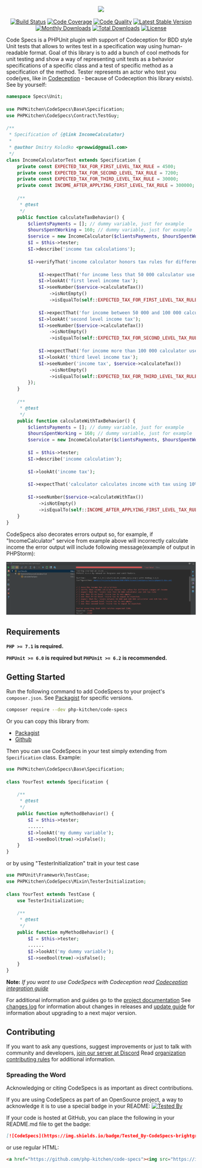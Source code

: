 <p align="center">
    <img src="https://github.com/php-kitchen/code-specs/blob/master/docs/logo.png" width="600px">
</p>

<p align="center">
    <a href="https://travis-ci.org/php-kitchen/code-specs"><img src="https://travis-ci.org/php-kitchen/code-specs.svg?branch=master" alt="Build Status"></a>
    <a href="https://coveralls.io/github/php-kitchen/code-specs?branch=master"><img src="https://coveralls.io/repos/github/php-kitchen/code-specs/badge.svg?branch=master" alt="Code Coverage"></a>
    <a href="https://scrutinizer-ci.com/g/php-kitchen/code-specs/?branch=master"><img src="https://scrutinizer-ci.com/g/php-kitchen/code-specs/badges/quality-score.png?b=master" alt="Code Quality"></a>
    <a href="https://packagist.org/packages/php-kitchen/code-specs"><img src="https://poser.pugx.org/php-kitchen/code-specs/v/stable.svg" alt="Latest Stable Version"></a>
    <a href="https://packagist.org/packages/lphp-kitchen/code-specs"><img src="https://poser.pugx.org/php-kitchen/code-specs/d/monthly" alt="Monthly Downloads"></a>
    <a href="https://packagist.org/packages/lphp-kitchen/code-specs"><img src="https://poser.pugx.org/php-kitchen/code-specs/d/total.svg" alt="Total Downloads"></a>
    <a href="https://packagist.org/packages/php-kitchen/code-specs"><img src="https://poser.pugx.org/php-kitchen/code-specs/license.svg" alt="License"></a>
</p>


Code Specs is a PHPUnit plugin with support of Codeception for BDD style Unit tests that allows to writes test in a specification way using human-readable format. 
Goal of this library is to add a bunch of cool methods for unit testing and show a way of representing unit tests as a behavior specifications of a specific class and a test of specific method as a specification of the method.
Tester represents an actor who test you code(yes, like in [Codeception](https://github.com/Codeception/Codeception) - because of Codeception this library exists). See by yourself:
```php
namespace Specs\Unit;

use PHPKitchen\CodeSpecs\Base\Specification;
use PHPKitchen\CodeSpecs\Contract\TestGuy;

/**
 * Specification of {@link IncomeCalculator}
 *
 * @author Dmitry Kolodko <prowwid@gmail.com>
 */
class IncomeCalculatorTest extends Specification {
    private const EXPECTED_TAX_FOR_FIRST_LEVEL_TAX_RULE = 4500;
    private const EXPECTED_TAX_FOR_SECOND_LEVEL_TAX_RULE = 7200;
    private const EXPECTED_TAX_FOR_THIRD_LEVEL_TAX_RULE = 30000;
    private const INCOME_AFTER_APPLYING_FIRST_LEVEL_TAX_RULE = 300000;

    /**
     * @test
     */
    public function calculateTaxBehavior() {
        $clientsPayments = []; // dummy variable, just for example
        $hoursSpentWorking = 160; // dummy variable, just for example
        $service = new IncomeCalculator($clientsPayments, $hoursSpentWorking);
        $I = $this->tester;
        $I->describe('income tax calculations');

        $I->verifyThat('income calculator honors tax rules for different ranges of income', function (TestGuy $I) use ($service) {

            $I->expectThat('for income less that 50 000 calculator use 10% tax rule');
            $I->lookAt('first level income tax');
            $I->seeNumber($service->calculateTax())
                ->isNotEmpty()
                ->isEqualTo(self::EXPECTED_TAX_FOR_FIRST_LEVEL_TAX_RULE);

            $I->expectThat('for income between 50 000 and 100 000 calculator use 12% tax rule');
            $I->lookAt('second level income tax');
            $I->seeNumber($service->calculateTax())
                ->isNotEmpty()
                ->isEqualTo(self::EXPECTED_TAX_FOR_SECOND_LEVEL_TAX_RULE);

            $I->expectThat('for income more than 100 000 calculator use 20% tax rule');
            $I->lookAt('third level income tax');
            $I->seeNumber('income tax', $service->calculateTax())
                ->isNotEmpty()
                ->isEqualTo(self::EXPECTED_TAX_FOR_THIRD_LEVEL_TAX_RULE);
        });
    }

    /**
     * @test
     */
    public function calculateWithTaxBehavior() {
        $clientsPayments = []; // dummy variable, just for example
        $hoursSpentWorking = 160; // dummy variable, just for example
        $service = new IncomeCalculator($clientsPayments, $hoursSpentWorking);

        $I = $this->tester;
        $I->describe('income calculation');

        $I->lookAt('income tax');

        $I->expectThat('calculator calculates income with tax using 10% tax rule for income less that 50 000');

        $I->seeNumber($service->calculateWithTax())
            ->isNotEmpty()
            ->isEqualTo(self::INCOME_AFTER_APPLYING_FIRST_LEVEL_TAX_RULE);
    }
}
```

CodeSpecs also decorates errors output so, for example, if "IncomeCalculator" service from example above will incorrectly calculate income the error output will include following message(example of output in PHPStorm):

![picture alt](docs/en/failed-spec.png "Error output")

## Requirements

**`PHP >= 7.1` is required.**

**`PHPUnit >= 6.0` is required but `PHPUnit >= 6.2` is recommended.**

## Getting Started

Run the following command to add CodeSpecs to your project's `composer.json`. See [Packagist](https://packagist.org/packages/php-kitchen/code-specs) for specific versions.

```bash
composer require --dev php-kitchen/code-specs
```

Or you can copy this library from:
- [Packagist](https://packagist.org/packages/php-kitchen/code-specs)
- [Github](https://github.com/php-kitchen/code-specs)

Then you can use CodeSpecs in your test simply extending from `Specification` class. Example:
```php
use PHPKitchen\CodeSpecs\Base\Specification;

class YourTest extends Specification {

    /**
     * @test
     */
    public function myMethodBehavior() {
        $I = $this->tester;
        ......
        $I->lookAt('my dummy variable');
        $I->seeBool(true)->isFalse();
    }
}

```

or by using "TesterInitialization" trait in your test case

```php
use PHPUnit\Framework\TestCase;
use PHPKitchen\CodeSpecs\Mixin\TesterInitialization;

class YourTest extends TestCase {
    use TesterInitialization;

    /**
     * @test
     */
    public function myMethodBehavior() {
        $I = $this->tester;
        ......
        $I->lookAt('my dummy variable');
        $I->seeBool(true)->isFalse();
    }
}
```
**Note:** *If you want to use CodeSpecs with Codeception read [Codeception integration guide](docs/en/integrations/codeception.md)*

For additional information and guides go to the [project documentation](docs/README.md)
See [changes log](docs/CHANGELOG.md) for information about changes in releases and [update guide](docs/UPDATE-GUIDE.md) for information about upgrading to a next major version.

## Contributing

If you want to ask any questions, suggest improvements or just to talk with community and developers, [join our server at Discord](https://discord.gg/Ez5VZhC) 
Read [organization contributing rules](https://github.com/php-kitchen/conventions/blob/master/CONTRIBUTING.md) for additional information.

### Spreading the Word

Acknowledging or citing CodeSpecs is as important as direct contributions.

If you are using CodeSpecs as part of an OpenSource project, a way to acknowledge it is to use a special badge in your README:
<a href="https://github.com/php-kitchen/code-specs"><img src="https://img.shields.io/badge/Tested%20%20By-CodeSpecs-brightgreen.svg" alt="Tested By"></a>

If your code is hosted at GitHub, you can place the following in your README.md file to get the badge:
```markdown
[![CodeSpecs](https://img.shields.io/badge/Tested_By-CodeSpecs-brightgreen.svg?style=flat)](https://github.com/php-kitchen/code-specs)
```
or use regular HTML:
```markdown
<a href="https://github.com/php-kitchen/code-specs"><img src="https://img.shields.io/badge/Tested_By-CodeSpecs-brightgreen.svg" alt="Tested By"></a>
```
